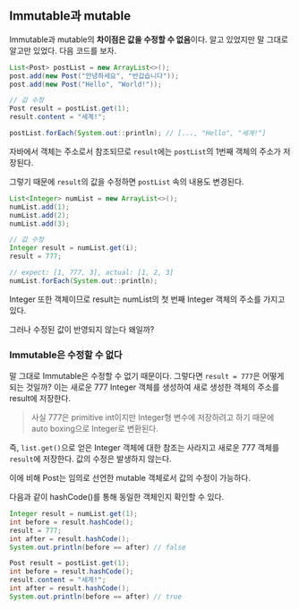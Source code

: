## Immutable과 mutable

Immutable과 mutable의 **차이점은 값을 수정할 수 없음**이다. 알고 있었지만 말 그대로 알고만 있었다. 다음 코드를 보자.

```java
List<Post> postList = new ArrayList<>();
post.add(new Post("안녕하세요", "반갑습니다"));
post.add(new Post("Hello", "World!"));

// 값 수정
Post result = postList.get(1);
result.content = "세계!";

postList.forEach(System.out::println); // [..., "Hello", "세계!"]
```

자바에서 객체는 주소로서 참조되므로 `result`에는 `postList`의 1번째 객체의 주소가 저장된다.

그렇기 때문에 `result`의 값을 수정하면 `postList` 속의 내용도 변경된다.

```java
List<Integer> numList = new ArrayList<>();
numList.add(1);
numList.add(2);
numList.add(3);

// 값 수정
Integer result = numList.get(i);
result = 777;

// expect: [1, 777, 3], actual: [1, 2, 3]
numList.forEach(System.out::println);
```

Integer 또한 객체이므로 result는 numList의 첫 번째 Integer 객체의 주소를 가지고 있다.

그러나 수정된 값이 반영되지 않는다 왜일까?

### Immutable은 수정할 수 없다

말 그대로 Immutable은 수정할 수 없기 때문이다. 그렇다면 `result = 777`은 어떻게 되는 것일까? 이는 새로운 777 Integer 객체를 생성하여 새로 생성한 객체의 주소를 result에 저장한다.

> 사실 777은 primitive int이지만 Integer형 변수에 저장하려고 하기 때문에 auto boxing으로 Integer로 변환된다.

즉, `list.get()`으로 얻은 Integer 객체에 대한 참조는 사라지고 새로운 777 객체를 `result`에 저장한다. 값의 수정은 발생하지 않는다.

이에 비해 Post는 임의로 선언한 mutable 객체로서 값의 수정이 가능하다.

다음과 같이 hashCode()를 통해 동일한 객체인지 확인할 수 있다.

```java
Integer result = numList.get(1);
int before = result.hashCode();
result = 777;
int after = result.hashCode();
System.out.println(before == after) // false

Post result = postList.get(1);
int before = result.hashCode();
result.content = "세계!";
int after = result.hashCode();
System.out.println(before == after) // true
```
